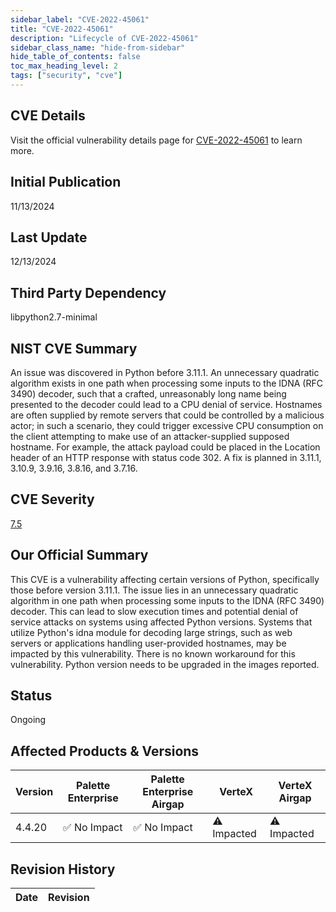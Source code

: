 ```yaml
---
sidebar_label: "CVE-2022-45061"
title: "CVE-2022-45061"
description: "Lifecycle of CVE-2022-45061"
sidebar_class_name: "hide-from-sidebar"
hide_table_of_contents: false
toc_max_heading_level: 2
tags: ["security", "cve"]
---
```


## CVE Details

Visit the official vulnerability details page for [CVE-2022-45061](https://nvd.nist.gov/vuln/detail/cve-2022-45061) to learn more.

## Initial Publication

11/13/2024

## Last Update

12/13/2024

## Third Party Dependency 

libpython2.7-minimal


## NIST CVE Summary

An issue was discovered in Python before 3.11.1. An unnecessary quadratic algorithm exists in one path when processing some inputs to the IDNA (RFC 3490) decoder, such that a crafted, unreasonably long name being presented to the decoder could lead to a CPU denial of service. Hostnames are often supplied by remote servers that could be controlled by a malicious actor; in such a scenario, they could trigger excessive CPU consumption on the client attempting to make use of an attacker-supplied supposed hostname. For example, the attack payload could be placed in the Location header of an HTTP response with status code 302. A fix is planned in 3.11.1, 3.10.9, 3.9.16, 3.8.16, and 3.7.16.

## CVE Severity

[7.5](https://nvd.nist.gov/vuln/detail/cve-2022-45061)

## Our Official Summary

This CVE is a vulnerability affecting certain versions of Python, specifically those before version 3.11.1. The issue
lies in an unnecessary quadratic algorithm in one path when processing some inputs to the IDNA (RFC 3490) decoder. This
can lead to slow execution times and potential denial of service attacks on systems using affected Python versions.
Systems that utilize Python's idna module for decoding large strings, such as web servers or applications handling
user-provided hostnames, may be impacted by this vulnerability. There is no known workaround for this vulnerability.
Python version needs to be upgraded in the images reported.


## Status

Ongoing

## Affected Products & Versions

| Version | Palette Enterprise | Palette Enterprise Airgap | VerteX | VerteX Airgap |
| - | -------- | -------- | -------- | -------- |
| 4.4.20 | ✅ No Impact | ✅ No Impact | ⚠️ Impacted | ⚠️ Impacted |


## Revision History

| Date | Revision |
| --- | --- |

